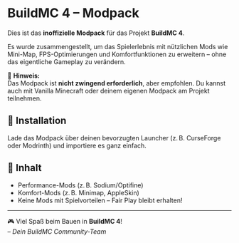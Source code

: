 
# BuildMC 4 – Modpack

Dies ist das **inoffizielle Modpack** für das Projekt **BuildMC 4**.

Es wurde zusammengestellt, um das Spielerlebnis mit nützlichen Mods wie Mini-Map, FPS-Optimierungen und Komfortfunktionen zu erweitern – ohne das eigentliche Gameplay zu verändern.

🧱 **Hinweis:**  
Das Modpack ist **nicht zwingend erforderlich**, aber empfohlen. Du kannst auch mit Vanilla Minecraft oder deinem eigenen Modpack am Projekt teilnehmen.

## 🔧 Installation

Lade das Modpack über deinen bevorzugten Launcher (z. B. CurseForge oder Modrinth) und importiere es ganz einfach.

## 📜 Inhalt

- Performance-Mods (z. B. Sodium/Optifine)
- Komfort-Mods (z. B. Minimap, AppleSkin)
- Keine Mods mit Spielvorteilen – Fair Play bleibt erhalten!

---

🎮 Viel Spaß beim Bauen in **BuildMC 4**!  
*– Dein BuildMC Community-Team*
